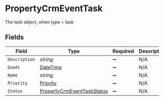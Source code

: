 # PropertyCrmEventTask

The task object, when type = task


## Fields

| Field                                                                                 | Type                                                                                  | Required                                                                              | Description                                                                           |
| ------------------------------------------------------------------------------------- | ------------------------------------------------------------------------------------- | ------------------------------------------------------------------------------------- | ------------------------------------------------------------------------------------- |
| `Description`                                                                         | *string*                                                                              | :heavy_minus_sign:                                                                    | N/A                                                                                   |
| `DueAt`                                                                               | [DateTime](https://learn.microsoft.com/en-us/dotnet/api/system.datetime?view=net-5.0) | :heavy_minus_sign:                                                                    | N/A                                                                                   |
| `Name`                                                                                | *string*                                                                              | :heavy_minus_sign:                                                                    | N/A                                                                                   |
| `Priority`                                                                            | [Priority](../../Models/Components/Priority.md)                                       | :heavy_minus_sign:                                                                    | N/A                                                                                   |
| `Status`                                                                              | [PropertyCrmEventTaskStatus](../../Models/Components/PropertyCrmEventTaskStatus.md)   | :heavy_minus_sign:                                                                    | N/A                                                                                   |